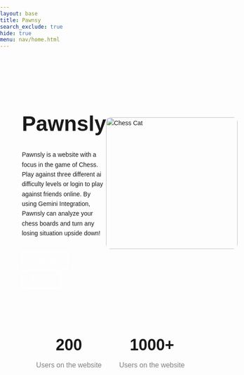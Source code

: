 ```yaml
---
layout: base
title: Pawnsy
search_exclude: true
hide: true
menu: nav/home.html
---
```


<style>
        body {
            font-family: Arial, sans-serif;
            margin: 0;
            padding: 0;
            line-height: 1.6;
        }

        header {
            display: flex;
            justify-content: space-between;
            align-items: center;
            padding: 20px 40px;
            /* background: #fff; */
        }

        header h1 {
            margin: 0;
            font-size: 24px;
        }

        nav a {
            margin: 0 15px;
            text-decoration: none;
            color: black;
            font-weight: bold;
        }

        .hero {
            display: flex;
            align-items: center;
            justify-content: space-between;
            padding: 50px;
        }

        .hero-text {
            max-width: 50%;
        }

        .hero-text h1 {
            font-size: 48px;
            margin-bottom: 20px;
        }

        .hero-text p {
            margin-bottom: 30px;
        }

        .hero-text button {
            padding: 10px 20px;
            margin-right: 10px;
            font-size: 16px;
            cursor: pointer;
        }

        .hero-image img {
            width: 300px;
            border-radius: 10px;
        }

        .stats {
            display: flex;
            justify-content: center;
            margin: 50px 0;
        }

        .stats div {
            margin: 0 20px;
            text-align: center;
        }

        .stats div h2 {
            font-size: 36px;
            margin: 0;
        }

        .stats div p {
            margin: 5px 0 0;
            font-size: 16px;
            color: gray;
        }
        button {
            background-color: transparent;
            color: white;
            border: 2px solid white;
            padding: 10px 20px;
            font-size: 16px;
            cursor: pointer;
            border-radius: 5px;
            transition: background-color 0.3s ease, color 0.3s ease;
        }

        button:hover {
            background-color: white;
            color: black;
        }
</style>


<section class="hero">
        <div class="hero-text">
            <h1 class="title">Pawnsly</h1>
            <p>Pawnsly is a website with a focus in the game of Chess. Play against three different ai difficulty levels or login to play against friends online. By using Gemini Integration, Pawnsly can analyze your chess boards and turn any losing situation upside down! </p>
            <button id="login-btn">Sign Up!</button>
            <button id="signup-btn">Login!</button>
        </div>
        <div class="hero-image">
            <img src="https://images.unsplash.com/photo-1560174038-da43ac74f01b?q=80&w=2914&auto=format&fit=crop&ixlib=rb-4.0.3&ixid=M3wxMjA3fDB8MHxwaG90by1wYWdlfHx8fGVufDB8fHx8fA%3D%3D" alt="Chess Cat">
        </div>
</section>

<section class="stats">
        <div>
            <h2>200</h2>
            <p>Users on the website</p>
        </div>
        <div>
            <h2>1000+</h2>
            <p>Users on the website</p>
        </div>
</section>

<script src="https://cdn.jsdelivr.net/npm/gsap@3.12.5/dist/gsap.min.js"></script>
<script src="https://cdn.jsdelivr.net/npm/gsap@3.12.5/dist/TextPlugin.min.js"></script>

<script>
    signup_btn = document.getElementById('signup-btn').onclick = function () {
        location.href = "{{site.baseurl}}/login"
    }
    login_btn = document.getElementById('login-btn').onclick = function () {
        location.href = "{{site.baseurl}}/login"
    }

    gsap.registerPlugin(TextPlugin)
    var timeline = gsap.timeline({delay: 0.2});
    timeline.to(".hero-image", {rotation: 360, x: 5, duration: 1})
    .to(".title", {duration: 1, text: "Pawnsy", ease: "none"})
</script>